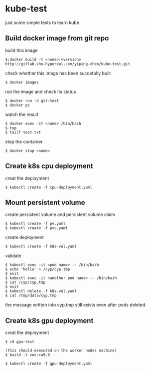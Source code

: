 # kube-test

just some simple tests to learn kube  

## Build docker image from git repo  

build this image  

```shell
$:docker build -t <name>:<version> http://gitlab.sho.hypereal.com/yiping.chen/kube-test.git  
```  

check whether this image has been succefully built  

```shell
$ docker images  
```

run the image and check its status  

```shell
$ docker run -d git-test  
$ docker ps  
```

watch the result  

```shell
$ docker exec -it <name> /bin/bash  
$ top  
$ tailf test.txt  
```
stop the container  

```shell
$ docker stop <name>  
```

## Create k8s cpu deployment  

creat the deployment  

```shell
$ kubectl create -f cpu-deployment.yaml
```

## Mount persistent volume  

create persistent volume and persistent volume claim

```shell
$ kubectl create -f pv.yaml
$ kubectl create -f pvc.yaml
```  

create deployment

```shell
$ kubectl create -f k8s-vol.yaml
```  

validate  

```shell
$ kubectl exec -it <pod name> -- /bin/bash
$ echo 'hello' > /cyp/cyp.tmp
$ exit
$ kubectl exec -it <another pod name> -- /bin/bash
$ cat /cyp/cyp.tmp
$ exit
$ kubectl delete -f k8s-vol.yaml
$ cat /tmp/data/cyp.tmp
```  
the message written into cyp.tmp still exists even after pods deleted.

## Create k8s gpu deployment  

creat the deployment  

```shell
$ cd gpu-test

(this should executed on the worker nodes machine)
$ build -t vec:cu9.0 .

$ kubectl create -f gpu-deployment.yaml
```
